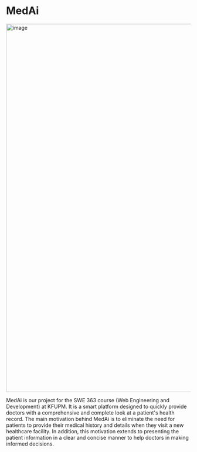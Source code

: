 # MedAi


<img width="1006" alt="image" src="https://github.com/Yazeed-Alharbi/MedAi/assets/94597714/5b6f0dc2-6aa8-4099-afc1-9059e2bd8dc7">

MedAi is our project for the SWE 363 course (Web Engineering and Development) at KFUPM. It is a smart platform designed to quickly provide doctors with a comprehensive and complete look at a patient's health record. The main motivation behind MedAi is to eliminate the need for patients to provide their medical history and details when they visit a new healthcare facility. In addition, this motivation extends to presenting the patient information in a clear and concise manner to help doctors in making informed decisions.

